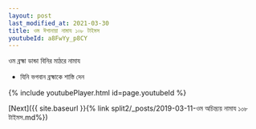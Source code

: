 ```yaml
---
layout: post
last_modified_at: 2021-03-30
title: ওম ঈশানায়া নামায ১০৮ টাইমস
youtubeId: a8FwYy_p8CY
---
```

 
 
 ওম ব্রহ্মা ডান্ডা বিনির মাঠরে নামায  
 
 -  যিনি ভগবান ব্রহ্মাকে শাস্তি দেন 
 
  
 
  
 
 
 
 
 
 


{% include youtubePlayer.html id=page.youtubeId %}
 
[Next]({{ site.baseurl }}{% link  split2/_posts/2019-03-11-ওম অচিন্ত্যয় নামায ১০৮ টাইমস.md%})
 
